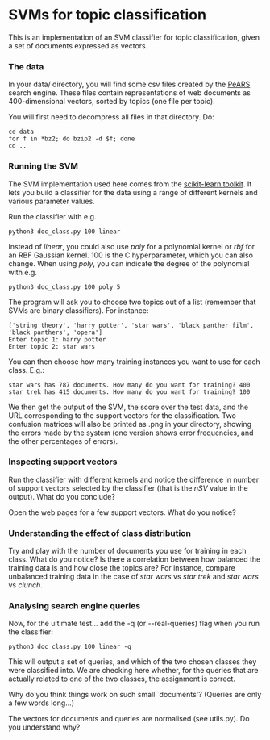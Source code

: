 # SVMs for topic classification

This is an implementation of an SVM classifier for topic classification, given a set of documents expressed as vectors.

### The data

In your data/ directory, you will find some csv files created by the [PeARS](http://pearsearch.org/) search engine. These files contain representations of web documents as 400-dimensional vectors, sorted by topics (one file per topic).

You will first need to decompress all files in that directory. Do:

    cd data
    for f in *bz2; do bzip2 -d $f; done
    cd ..

### Running the SVM

The SVM implementation used here comes from the [scikit-learn toolkit](http://scikit-learn.org/stable/modules/generated/sklearn.svm.SVC.html#sklearn.svm.SVC). It lets you build a classifier for the data using a range of different kernels and various parameter values.

Run the classifier with e.g.

    python3 doc_class.py 100 linear

Instead of *linear*, you could also use *poly* for a polynomial kernel or *rbf* for an RBF Gaussian kernel. 100 is the C hyperparameter, which you can also change. When using *poly*, you can indicate the degree of the polynomial with e.g.

    python3 doc_class.py 100 poly 5

The program will ask you to choose two topics out of a list (remember that SVMs are binary classifiers). For instance:

    ['string theory', 'harry potter', 'star wars', 'black panther film', 'black panthers', 'opera']
    Enter topic 1: harry potter
    Enter topic 2: star wars

You can then choose how many training instances you want to use for each class. E.g.:

    star wars has 787 documents. How many do you want for training? 400
    star trek has 415 documents. How many do you want for training? 100

We then get the output of the SVM, the score over the test data, and the URL corresponding to the support vectors for the classification. Two confusion matrices will also be printed as .png in your directory, showing the errors made by the system (one version shows error frequencies, and the other percentages of errors).


### Inspecting support vectors

Run the classifier with different kernels and notice the difference in number of support vectors selected by the classifier (that is the *nSV* value in the output). What do you conclude?

Open the web pages for a few support vectors. What do you notice?


### Understanding the effect of class distribution

Try and play with the number of documents you use for training in each class. What do you notice? Is there a correlation between how balanced the training data is and how close the topics are? For instance, compare unbalanced training data in the case of *star wars* vs *star trek* and *star wars* vs *clunch*.


### Analysing search engine queries

Now, for the ultimate test... add the -q (or --real-queries) flag when you run the classifier:

    python3 doc_class.py 100 linear -q

This will output a set of queries, and which of the two chosen classes they were classified into. We are checking here whether, for the queries that are actually related to one of the two classes, the assignment is correct.

Why do you think things work on such small `documents'? (Queries are only a few words long...)

The vectors for documents and queries are normalised (see utils.py). Do you understand why?


